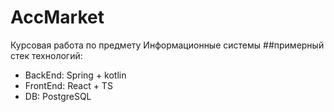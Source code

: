 # AccMarket
Курсовая работа по предмету Информационные системы
##примерный стек технологий:
- BackEnd: Spring + kotlin
- FrontEnd: React + TS
- DB: PostgreSQL
